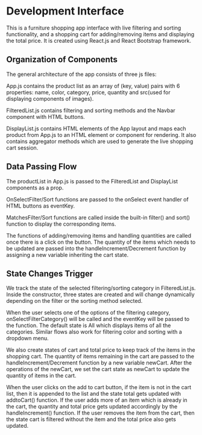 # Development Interface

This is a furniture shopping app interface with live filtering and sorting functionality, and a shopping cart for adding/removing items and displaying the total price. It is created using React.js and React Bootstrap framework.

## Organization of Components

The general architecture of the app consists of three js files:

App.js contains the product list as an array of (key, value) pairs with 6 properties: name, color, category, price, quantity and src(used for displaying components of images).

FilteredList.js contains filtering and sorting methods and the Navbar component  with HTML buttons.

DisplayList.js contains HTML elements of the App layout and maps each product from App.js to an HTML element or component for rendering. It also contains aggregator methods which are used to generate the live shopping cart session.


## Data Passing Flow

The productList in App.js is passed to the FilteredList and DisplayList components as a prop.

OnSelectFilter/Sort functions are passed to the onSelect event handler of HTML buttons as eventKey.

MatchesFilter/Sort functions are called inside the built-in filter() and sort() function to display the corresponding items.

The functions of adding/removing items and handling quantities are called once there is a click on the button. The quantity of the items which needs to be updated are passed into the handleIncrement/Decrement function by assigning a new variable inheriting the cart state.

## State Changes Trigger

We track the state of the selected filtering/sorting category in FilteredList.js. Inside the constructor, three states are created and will change dynamically depending on the filter or the sorting method selected. 

When the user selects one of the options of the filtering category, onSelectFilterCategory() will be called and the eventKey will be passed to the function. The default state is All which displays items of all the categories. Similar flows also work for filtering color and sorting with a dropdown menu.

We also create states of cart and total price to keep track of the items in the shopping cart.  The quantity of items remaining in the cart are passed to the handleIncrement/Decrement function by a new variable newCart. After the operations of the newCart, we set the cart state as newCart to update the quantity of items in the cart.

When the user clicks on the add to cart button, if the item is not in the cart list, then it is appended to the list and the state total gets updated with addtoCart() function. If the user adds more of an item which is already in the cart, the quantity and total price gets updated accordingly by the handleIncrement() function. If the user removes the item from the cart, then the state cart is filtered without the item and the total price also gets updated. 
